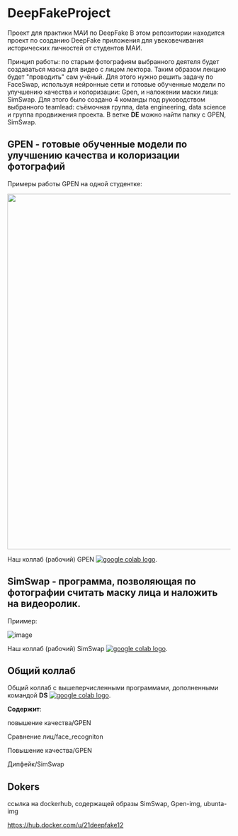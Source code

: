 # DeepFakeProject
Проект для практики МАИ по DeepFake
В этом репозитории находится проект по созданию DeepFake приложения для увековечивания исторических личностей от студентов МАИ.

Принцип работы: по старым фотографиям выбранного деятеля будет создаваться маска для видео с лицом лектора. Таким образом лекцию будет "проводить" сам учёный. Для этого нужно решить задачу по FaceSwap, используя нейронные сети и готовые обученные модели по улучшению качества и колоризации: Gpen, и наложении маски лица: SimSwap.
Для этого было создано 4 команды под руководством выбранного teamlead: съёмочная группа, data engineering, data science и группа продвижения проекта.
В ветке **DE** можно найти папку с GPEN, SimSwap.
## GPEN - готовые обученные модели по улучшению качества и колоризации фотографий 
Примеры работы GPEN на одной студентке:

<img src="https://user-images.githubusercontent.com/92042521/178322303-f7237688-a359-406e-84da-a48318450eeb.jpg" width="800" height="800">

Наш коллаб (рабочий) GPEN <a href="https://colab.research.google.com/drive/1fPUsJCpQipp2Z5B5GbEXqpBGsMp-nvjm?usp=sharing"><img src="https://colab.research.google.com/assets/colab-badge.svg" alt="google colab logo"></a>.

## SimSwap - программа, позволяющая по фотографии считать маску лица и наложить на видеоролик. 
Приимер:

![image](https://user-images.githubusercontent.com/92042521/178327206-e002ee55-236e-45ef-bc88-c06fd1c6931d.png)



Наш коллаб (рабочий) SimSwap <a href="https://colab.research.google.com/drive/1fPUsJCpQipp2Z5B5GbEXqpBGsMp-nvjm?usp=sharing"><img src="https://colab.research.google.com/assets/colab-badge.svg" alt="google colab logo"></a>.


## Общий коллаб
Общий коллаб с вышеперчисленными программами, дополненными командой **DS**
<a href="https://colab.research.google.com/drive/1uw7_z9-jqFSFLXDW3cgM7lww_SLrF4l4#scrollTo=u-JxHWn_xmLw&uniqifier=1"><img src="https://colab.research.google.com/assets/colab-badge.svg" alt="google colab logo"></a>.

**Содержит**:

повышение качества/GPEN 

Сравнение лиц/face_recogniton

Повышение качества/GPEN

Дипфейк/SimSwap

## Dokers
ссылка на dockerhub, содержащей образы SimSwap, Gpen-img, ubunta-img 

https://hub.docker.com/u/21deepfake12


